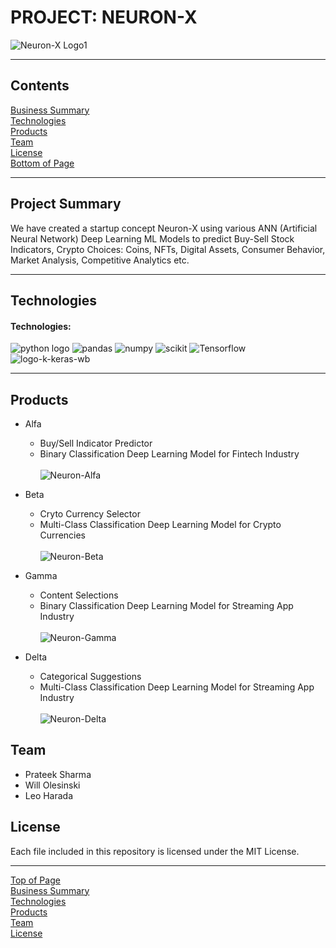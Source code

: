 # PROJECT: NEURON-X
![Neuron-X Logo1](https://user-images.githubusercontent.com/86034323/137821738-d2f2a2d2-676d-4f13-84a8-c1cdbe11aa77.jpg)



***
## <a id="Contents">Contents</a>
[Business Summary](#Business-Summary)<br>
[Technologies](#Technologies)<br>
[Products](#Products)<br>
[Team](#Team)<br>
[License](#License)<br>
[Bottom of Page](#Bottom-of-Page)<br>
<a id="Top-of-Page"></a>

***
## <a id="Business-Summary">Project Summary</a>
We have created a startup concept Neuron-X using various ANN (Artificial Neural Network) Deep Learning ML Models to predict Buy-Sell Stock Indicators, Crypto Choices: Coins, NFTs, Digital Assets, Consumer Behavior, Market Analysis, Competitive Analytics etc.  <br>

***
## <a id="Technologies">Technologies</a>
#### Technologies:
![python logo](https://user-images.githubusercontent.com/86034323/137822094-0227461f-8bac-43b0-9bb3-6feb614b4305.png)
![pandas](https://user-images.githubusercontent.com/86034323/137822229-8bca9cd6-55b2-4123-a3bc-d3ab4e0a1e32.png)
![numpy](https://user-images.githubusercontent.com/86034323/137822298-27cc274d-0f77-4db6-be89-9751f350843d.png)
![scikit](https://user-images.githubusercontent.com/86034323/137822347-aaf6d05b-f177-45d7-b090-aa37f843de5b.png)
![Tensorflow](https://user-images.githubusercontent.com/86034323/137822366-143c3d12-bb3e-4a52-bb64-8747a25cb09e.png)
![logo-k-keras-wb](https://user-images.githubusercontent.com/86034323/137822392-c2dbc190-7778-4243-8bd9-62f6632a1d5a.png)
***


## <a id="Products">Products</a>
* Alfa 
    - Buy/Sell Indicator Predictor
    - Binary Classification Deep Learning Model for Fintech Industry
<br></br>
![Neuron-Alfa](https://user-images.githubusercontent.com/86034323/137696519-45f2f285-2533-40ad-a3df-d95edea0b078.jpg)




* Beta
    - Cryto Currency Selector
    - Multi-Class Classification Deep Learning Model for Crypto Currencies
<br></br>
![Neuron-Beta](https://user-images.githubusercontent.com/86034323/137696583-88b48ee5-988f-4012-afe5-e99331dc2b5c.jpg)




* Gamma
    - Content Selections
    - Binary Classification Deep Learning Model for Streaming App Industry 
<br></br>
![Neuron-Gamma](https://user-images.githubusercontent.com/86034323/137696616-c669a1d1-1987-4997-a1ba-37621bb6619b.jpg)




* Delta
    - Categorical Suggestions
    - Multi-Class Classification Deep Learning Model for Streaming App Industry 
<br></br>
![Neuron-Delta](https://user-images.githubusercontent.com/86034323/137696656-e09d0912-0fb1-4891-bad6-101858cdc853.jpg)





## <a id="Team">Team</a>
 - <a>Prateek Sharma</a>
 - <a>Will Olesinski</a>
 - <a>Leo Harada</a>

## <a id="License">License</a>
Each file included in this repository is licensed under the <a title="LICENSE">MIT License.</a>

***
[Top of Page](#Top-of-Page)<br>
[Business Summary](#Business-Summary)<br>
[Technologies](#Technologies)<br>
[Products](#Products)<br>
[Team](#Team)<br>
[License](#License)<br>
<a id="Bottom-of-Page"></a>

